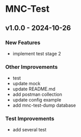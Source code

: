 # MNC-Test


<a name="v1.0.0"></a>
## v1.0.0 - 2024-10-26
### New Features
- implement test stage 2

### Other Improvements
- test
- update mock
- update README.md
- add postman collection
- update config example
- add mnc-test-dump database

### Test Improvements
- add several test


[Unreleased]: https://github.com/bagastri07/gin-boilerplate-service/compare/v1.0.0...HEAD
